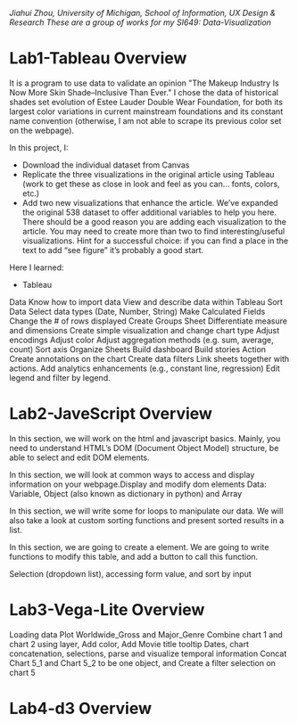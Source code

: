 *Jiahui Zhou, University of Michigan, School of Information, UX Design & Research*
*These are a group of works for my SI649: Data-Visualization*

# Lab1-Tableau Overview
It is a program to use data to validate an opinion "The Makeup Industry Is Now More Skin Shade–Inclusive Than Ever." I chose 
the data of historical shades set evolution of Estee Lauder Double Wear Foundation, for both its largest color variations in current mainstream foundations and its constant name convention (otherwise, I am not able to scrape its previous color set on the webpage). 

In this project, I:
* Download the individual dataset from Canvas
* Replicate the three visualizations in the original article using Tableau (work to get these as close in look and feel as you can… fonts, colors, etc.)
* Add two new visualizations that enhance the article. We’ve expanded the original 538 dataset to offer additional variables to help you here. There should be a good reason you are adding each visualization to the article. You may need to create more than two to find interesting/useful visualizations. Hint for a successful choice: if you can find a place in the text to add “see figure” it’s probably a good start.

Here I learned:
*  Tableau

Data
Know how to import data
View and describe data within Tableau
Sort Data
Select data types (Date, Number, String)
Make Calculated Fields
Change the # of rows displayed
Create Groups
Sheet
Differentiate measure and dimensions
Create simple visualization and change chart type
Adjust encodings
Adjust color
Adjust aggregation methods (e.g. sum, average, count)
Sort axis
Organize Sheets	
Build dashboard
Build stories
Action
Create annotations on the chart
Create data filters
Link sheets together with actions.
Add analytics enhancements (e.g., constant line, regression)
Edit legend and filter by legend.

# Lab2-JaveScript Overview
In this section, we will work on the html and javascript basics. Mainly, you need to understand HTML’s DOM (Document Object Model) structure, be able to select and edit DOM elements.

In this section, we will look at common ways to access and display information on your webpage.Display and modify dom elements Data: Variable, Object (also known as dictionary in python) and Array

In this section, we will write some for loops to manipulate our data. We will also take a look at custom sorting functions and present sorted results in a list.

In this section, we are going to create a <table> element. We are going to write functions to modify this table, and add a button to call this function. 

Selection (dropdown list), accessing form value, and sort by input

# Lab3-Vega-Lite Overview
Loading data
Plot Worldwide_Gross and Major_Genre
Combine chart 1 and chart 2 using layer, 
Add color, Add Movie title tooltip
Dates, chart concatenation, selections, parse and visualize temporal information
Concat Chart 5_1 and Chart 5_2 to be one object, and Create a filter selection on chart 5

# Lab4-d3 Overview
